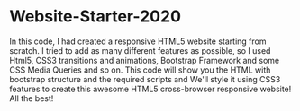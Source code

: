 # Website-Starter-2020
In this code, I had created a responsive HTML5 website starting from scratch. I tried to add as many different features as possible, so I used Html5, CSS3 transitions and animations, Bootstrap Framework and some CSS Media Queries and so on. This code will show you the HTML with bootstrap structure and the required scripts and We'll style it using CSS3 features to create this awesome HTML5 cross-browser responsive website! All the best!
